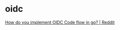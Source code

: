 # oidc

[How do you implement OIDC Code flow in go? | Reddit](https://www.reddit.com/r/golang/comments/vbelly/how_do_you_implement_oidc_code_flow_in_go/)
